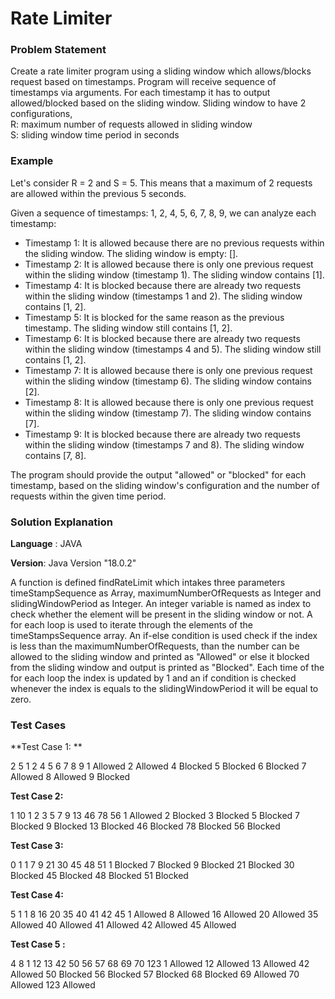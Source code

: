 # Rate Limiter
### Problem Statement
Create a rate limiter program using a sliding window which allows/blocks request based on
timestamps. Program will receive sequence of timestamps via arguments. For each timestamp it has
to output allowed/blocked based on the sliding window.
Sliding window to have 2 configurations,\
R: maximum number of requests allowed in sliding window\
S: sliding window time period in seconds

### Example
Let's consider R = 2 and S = 5. This means that a maximum of 2 requests are allowed within the previous 5 seconds.

Given a sequence of timestamps: 1, 2, 4, 5, 6, 7, 8, 9, we can analyze each timestamp:

- Timestamp 1: It is allowed because there are no previous requests within the sliding window. The sliding window is empty: [].
- Timestamp 2: It is allowed because there is only one previous request within the sliding window (timestamp 1). The sliding window contains [1].
- Timestamp 4: It is blocked because there are already two requests within the sliding window (timestamps 1 and 2). The sliding window contains [1, 2].
- Timestamp 5: It is blocked for the same reason as the previous timestamp. The sliding window still contains [1, 2].
- Timestamp 6: It is blocked because there are already two requests within the sliding window (timestamps 4 and 5). The sliding window still contains [1, 2].
- Timestamp 7: It is allowed because there is only one previous request within the sliding window (timestamp 6). The sliding window contains [2].
- Timestamp 8: It is allowed because there is only one previous request within the sliding window (timestamp 7). The sliding window contains [7].
- Timestamp 9: It is blocked because there are already two requests within the sliding window (timestamps 7 and 8). The sliding window contains [7, 8].

The program should provide the output "allowed" or "blocked" for each timestamp, based on the sliding window's configuration and the number of requests within the given time period.

### Solution Explanation

**Language** : JAVA

**Version**: Java Version "18.0.2"

A function is defined findRateLimit which intakes three parameters timeStampSequence as Array, maximumNumberOfRequests as Integer and slidingWindowPeriod as Integer. 
An integer variable is named as index to check whether the element will be present in the sliding window or not. A for each loop is used to iterate through the elements 
of the timeStampsSequence array. An if-else condition is used check if the index is less than the maximumNumberOfRequests, than the number can be allowed to the sliding window
and printed as "Allowed" or else it blocked from the sliding window and output is printed as "Blocked". Each time of the for each loop the index is updated by 1 and an if condition
is checked whenever the index is equals to the slidingWindowPeriod it will be equal to zero.

### Test Cases

**Test Case 1: **

2
5
1 2 4 5 6 7 8 9
1 Allowed
2 Allowed
4 Blocked
5 Blocked
6 Blocked
7 Allowed
8 Allowed
9 Blocked

**Test Case 2:**

1
10
1 2 3 5 7 9 13 46 78 56
1 Allowed
2 Blocked
3 Blocked
5 Blocked
7 Blocked
9 Blocked
13 Blocked
46 Blocked
78 Blocked
56 Blocked

**Test Case 3:**

0
1
1 7 9 21 30 45 48 51
1 Blocked
7 Blocked
9 Blocked
21 Blocked
30 Blocked
45 Blocked
48 Blocked
51 Blocked

**Test Case 4:**

5
1
1 8 16 20 35 40 41 42 45
1 Allowed
8 Allowed
16 Allowed
20 Allowed
35 Allowed
40 Allowed
41 Allowed
42 Allowed
45 Allowed

**Test Case 5 :**

4
8
1 12 13 42 50 56 57 68 69 70 123
1 Allowed
12 Allowed
13 Allowed
42 Allowed
50 Blocked
56 Blocked
57 Blocked
68 Blocked
69 Allowed
70 Allowed
123 Allowed




